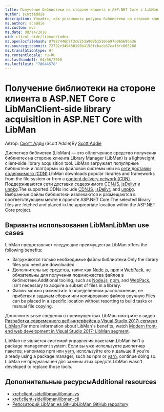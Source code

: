 ```yaml
---
title: Получение библиотеки на стороне клиента в ASP.NET Core с LibMan
author: scottaddie
description: Узнайте, как установить ресурсы библиотеки на стороне клиента в проекте ASP.NET Core с помощью диспетчера библиотек (LibMan).
ms.author: scaddie
ms.custom: mvc
ms.date: 08/14/2018
uid: client-side/libman/index
ms.openlocfilehash: 87987446b7f2c625da90951510e697e06569ba36
ms.sourcegitcommit: 72792e349458190b4158fcbacb87caf3fc605268
ms.translationtype: HT
ms.contentlocale: ru-RU
ms.lasthandoff: 04/06/2020
ms.locfileid: "78644578"
---
```

# <a name="client-side-library-acquisition-in-aspnet-core-with-libman"></a><span data-ttu-id="c022b-103">Получение библиотеки на стороне клиента в ASP.NET Core с LibMan</span><span class="sxs-lookup"><span data-stu-id="c022b-103">Client-side library acquisition in ASP.NET Core with LibMan</span></span>

<span data-ttu-id="c022b-104">Автор: [Скотт Адди](https://twitter.com/Scott_Addie) (Scott Addie)</span><span class="sxs-lookup"><span data-stu-id="c022b-104">By [Scott Addie](https://twitter.com/Scott_Addie)</span></span>

<span data-ttu-id="c022b-105">Диспетчер библиотек (LibMan) — это облегченное средство получения библиотек на стороне клиента.</span><span class="sxs-lookup"><span data-stu-id="c022b-105">Library Manager (LibMan) is a lightweight, client-side library acquisition tool.</span></span> <span data-ttu-id="c022b-106">LibMan загружает популярные библиотеки и платформы из файловой системы или из [сети доставки содержимого (CDN)](https://wikipedia.org/wiki/Content_delivery_network).</span><span class="sxs-lookup"><span data-stu-id="c022b-106">LibMan downloads popular libraries and frameworks from the file system or from a [content delivery network (CDN)](https://wikipedia.org/wiki/Content_delivery_network).</span></span> <span data-ttu-id="c022b-107">Поддерживаются сети доставки содержимого [CDNJS](https://cdnjs.com/), [jsDelivr](https://www.jsdelivr.com/) и [unpkg](https://unpkg.com/#/).</span><span class="sxs-lookup"><span data-stu-id="c022b-107">The supported CDNs include [CDNJS](https://cdnjs.com/), [jsDelivr](https://www.jsdelivr.com/), and [unpkg](https://unpkg.com/#/).</span></span> <span data-ttu-id="c022b-108">Выбранные файлы библиотеки извлекаются и размещаются в соответствующем месте в проекте ASP.NET Core.</span><span class="sxs-lookup"><span data-stu-id="c022b-108">The selected library files are fetched and placed in the appropriate location within the ASP.NET Core project.</span></span>

## <a name="libman-use-cases"></a><span data-ttu-id="c022b-109">Варианты использования LibMan</span><span class="sxs-lookup"><span data-stu-id="c022b-109">LibMan use cases</span></span>

<span data-ttu-id="c022b-110">LibMan предоставляет следующие преимущества:</span><span class="sxs-lookup"><span data-stu-id="c022b-110">LibMan offers the following benefits:</span></span>

* <span data-ttu-id="c022b-111">Загружаются только необходимые файлы библиотеки.</span><span class="sxs-lookup"><span data-stu-id="c022b-111">Only the library files you need are downloaded.</span></span>
* <span data-ttu-id="c022b-112">Дополнительные средства, такие как [Node.js](https://nodejs.org), [npm](https://www.npmjs.com) и [WebPack](https://webpack.js.org), не обязательны для получения подмножества файлов в библиотеке.</span><span class="sxs-lookup"><span data-stu-id="c022b-112">Additional tooling, such as [Node.js](https://nodejs.org), [npm](https://www.npmjs.com), and [WebPack](https://webpack.js.org), isn't necessary to acquire a subset of files in a library.</span></span>
* <span data-ttu-id="c022b-113">Файлы можно разместить в определенном расположении, не прибегая к задачам сборки или копированию файлов вручную.</span><span class="sxs-lookup"><span data-stu-id="c022b-113">Files can be placed in a specific location without resorting to build tasks or manual file copying.</span></span>

<span data-ttu-id="c022b-114">Дополнительные сведения о преимуществах LibMan смотрите в видео [Разработка современного веб-интерфейса в Visual Studio 2017: сегмент LibMan](https://channel9.msdn.com/Events/Build/2017/B8073#time=43m34s).</span><span class="sxs-lookup"><span data-stu-id="c022b-114">For more information about LibMan's benefits, watch [Modern front-end web development in Visual Studio 2017: LibMan segment](https://channel9.msdn.com/Events/Build/2017/B8073#time=43m34s).</span></span>

<span data-ttu-id="c022b-115">LibMan не является системой управления пакетами.</span><span class="sxs-lookup"><span data-stu-id="c022b-115">LibMan isn't a package management system.</span></span> <span data-ttu-id="c022b-116">Если вы уже используете диспетчер пакетов, например npm или [yarn](https://yarnpkg.com), используйте его и дальше.</span><span class="sxs-lookup"><span data-stu-id="c022b-116">If you're already using a package manager, such as npm or [yarn](https://yarnpkg.com), continue doing so.</span></span> <span data-ttu-id="c022b-117">LibMan не предназначен для замены этих средств.</span><span class="sxs-lookup"><span data-stu-id="c022b-117">LibMan wasn't developed to replace those tools.</span></span>

## <a name="additional-resources"></a><span data-ttu-id="c022b-118">Дополнительные ресурсы</span><span class="sxs-lookup"><span data-stu-id="c022b-118">Additional resources</span></span>

* <xref:client-side/libman/libman-vs>
* <xref:client-side/libman/libman-cli>
* [<span data-ttu-id="c022b-119">Репозиторий LibMan на GitHub</span><span class="sxs-lookup"><span data-stu-id="c022b-119">LibMan GitHub repository</span></span>](https://github.com/aspnet/LibraryManager)
